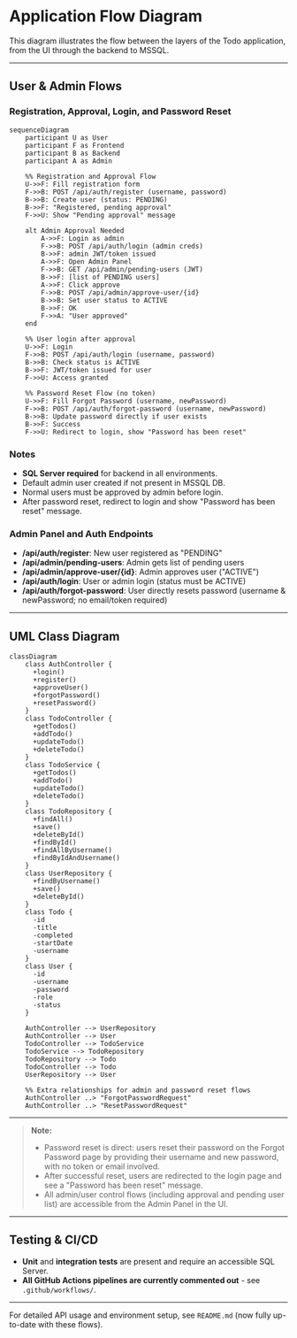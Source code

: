 # Application Flow Diagram

This diagram illustrates the flow between the layers of the Todo application, from the UI through the backend to MSSQL.

---

## User & Admin Flows

### Registration, Approval, Login, and Password Reset

```mermaid
sequenceDiagram
    participant U as User
    participant F as Frontend
    participant B as Backend
    participant A as Admin

    %% Registration and Approval Flow
    U->>F: Fill registration form
    F->>B: POST /api/auth/register (username, password)
    B->>B: Create user (status: PENDING)
    B->>F: "Registered, pending approval"
    F->>U: Show "Pending approval" message

    alt Admin Approval Needed
        A->>F: Login as admin
        F->>B: POST /api/auth/login (admin creds)
        B->>F: admin JWT/token issued
        A->>F: Open Admin Panel
        F->>B: GET /api/admin/pending-users (JWT)
        B->>F: [list of PENDING users]
        A->>F: Click approve
        F->>B: POST /api/admin/approve-user/{id}
        B->>B: Set user status to ACTIVE
        B->>F: OK
        F->>A: "User approved"
    end

    %% User login after approval
    U->>F: Login
    F->>B: POST /api/auth/login (username, password)
    B->>B: Check status is ACTIVE
    B->>F: JWT/token issued for user
    F->>U: Access granted

    %% Password Reset Flow (no token)
    U->>F: Fill Forgot Password (username, newPassword)
    F->>B: POST /api/auth/forgot-password (username, newPassword)
    B->>B: Update password directly if user exists
    B->>F: Success
    F->>U: Redirect to login, show "Password has been reset"
```

### Notes

- **SQL Server required** for backend in all environments.
- Default admin user created if not present in MSSQL DB.
- Normal users must be approved by admin before login.
- After password reset, redirect to login and show "Password has been reset" message.

### Admin Panel and Auth Endpoints

- **/api/auth/register**: New user registered as "PENDING"
- **/api/admin/pending-users**: Admin gets list of pending users
- **/api/admin/approve-user/{id}**: Admin approves user ("ACTIVE")
- **/api/auth/login**: User or admin login (status must be ACTIVE)
- **/api/auth/forgot-password**: User directly resets password (username & newPassword; no email/token required)

---

## UML Class Diagram

```mermaid
classDiagram
    class AuthController {
      +login()
      +register()
      +approveUser()
      +forgotPassword()
      +resetPassword()
    }
    class TodoController {
      +getTodos()
      +addTodo()
      +updateTodo()
      +deleteTodo()
    }
    class TodoService {
      +getTodos()
      +addTodo()
      +updateTodo()
      +deleteTodo()
    }
    class TodoRepository {
      +findAll()
      +save()
      +deleteById()
      +findById()
      +findAllByUsername()
      +findByIdAndUsername()
    }
    class UserRepository {
      +findByUsername()
      +save()
      +deleteById()
    }
    class Todo {
      -id
      -title
      -completed
      -startDate
      -username
    }
    class User {
      -id
      -username
      -password
      -role
      -status
    }

    AuthController --> UserRepository
    AuthController --> User
    TodoController --> TodoService
    TodoService --> TodoRepository
    TodoRepository --> Todo
    TodoController --> Todo
    UserRepository --> User

    %% Extra relationships for admin and password reset flows
    AuthController ..> "ForgotPasswordRequest"
    AuthController ..> "ResetPasswordRequest"
```

---

> **Note:**
> - Password reset is direct: users reset their password on the Forgot Password page by providing their username and new password, with no token or email involved.
> - After successful reset, users are redirected to the login page and see a "Password has been reset" message.
> - All admin/user control flows (including approval and pending user list) are accessible from the Admin Panel in the UI.

---

## Testing & CI/CD

- **Unit** and **integration tests** are present and require an accessible SQL Server.
- **All GitHub Actions pipelines are currently commented out** - see `.github/workflows/`.

---

For detailed API usage and environment setup, see `README.md` (now fully up-to-date with these flows).
